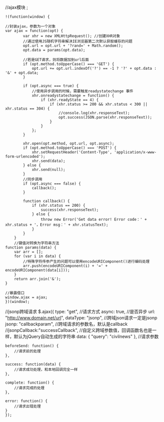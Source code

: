 //ajax模块
    ;
    
    !(function(window) {
    
    //封装ajax，参数为一个对象
    var ajax = function(opt) {
            var xhr = new XMLHttpRequest(); //创建XHR对象
            //通过使用JS随机字符串解决IE浏览器第二次默认获取缓存的问题
            opt.url = opt.url + '?rand=' + Math.random();
            opt.data = params(opt.data);
    
            //若是GET请求，则将数据加到url后面
            if (opt.method.toUpperCase() === 'GET') {
                opt.url += opt.url.indexOf('?') == -1 ? '?' + opt.data : '&' + opt.data;
            }
    
            if (opt.async === true) {
                //使用异步调用的时候，需要触发readystatechange 事件
                xhr.onreadystatechange = function() {
                    if (xhr.readyState == 4) {
                        if (xhr.status >= 200 && xhr.status < 300 || xhr.status == 304) {
                            //console.log(xhr.responseText);
                            opt.success(JSON.parse(xhr.responseText));
                        }
                    }
                };
            }
    
            xhr.open(opt.method, opt.url, opt.async);
            if (opt.method.toUpperCase() === 'POST') {
                xhr.setRequestHeader('Content-Type', 'application/x-www-form-urlencoded');
                xhr.send(data);
            } else {
                xhr.send(null);
            }
            //同步调用
            if (opt.async === false) {
                callback();
            }
    
            function callback() {
                if (xhr.status == 200) {
                    success(xhr.responseText);
                } else {
                    throw new Error('Get data error! Error code：' + xhr.status + '，Error msg：' + xhr.statusText);
                }
            }
        }
        //键值对转换为字符串方法
    function params(data) {
        var arr = [];
        for (var i in data) {
            //特殊字符传参产生的问题可以使用encodeURIComponent()进行编码处理
            arr.push(encodeURIComponent(i) + '=' + encodeURIComponent(data[i]));
        }
        return arr.join('&');
    }
    
    //暴露借口
    window.ajax = ajax;
    })(window);



//jsonp跨域请求
$.ajax({
    type: "get", //请求方式
    async: true, //是否异步
    url: "http://www.domain.net/url",
    dataType: "jsonp", //跨域json请求一定是jsonp
    jsonp: "callbackparam", //跨域请求的参数名，默认是callback
    //jsonpCallback:"successCallback",    //自定义跨域参数值，回调函数名也是一样，默认为jQuery自动生成的字符串
    data: { "query": "civilnews" }, //请求参数
    
    beforeSend: function() {
        //请求前的处理
    },
    
    success: function(data) {
        //请求成功处理，和本地回调完全一样
    },
    
    complete: function() {
        //请求完成的处理
    },
    
    error: function() {
        //请求出错处理
    }
    });
